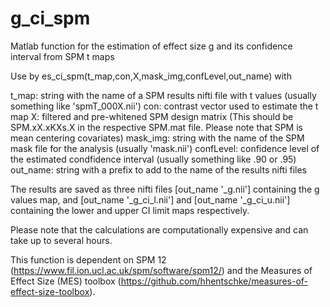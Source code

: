 # g_ci_spm
Matlab function for the estimation of effect size g and its confidence interval from SPM t maps

Use by es_ci_spm(t_map,con,X,mask_img,confLevel,out_name) with

t_map:      string with the name of a SPM results nifti file with t values (usually something like 'spmT_000X.nii')
con:        contrast vector used to estimate the t map
X:          filtered and pre-whitened SPM design matrix (This should be SPM.xX.xKXs.X in the respective SPM.mat file. Please note that SPM is mean centering covariates) 
mask_img:   string with the name of the SPM mask file for the analysis (usually 'mask.nii')
confLevel:  confidence level of the estimated condfidence interval (usually something like .90 or .95)
out_name:   string with a prefix to add to the name of the results nifti files 

The results are saved as three nifti files [out_name '_g.nii'] containing the g values map, and [out_name '_g_ci_l.nii'] and [out_name '_g_ci_u.nii'] containing the lower and upper CI limit maps respectively.

Please note that the calculations are computationally expensive and can take up to several hours.

This function is dependent on SPM 12 (https://www.fil.ion.ucl.ac.uk/spm/software/spm12/) and the Measures of Effect Size (MES) toolbox (https://github.com/hhentschke/measures-of-effect-size-toolbox).
